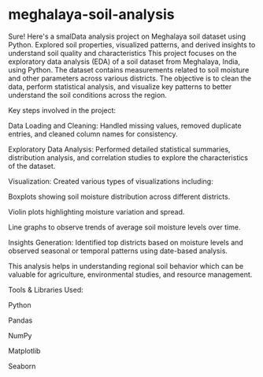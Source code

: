 # meghalaya-soil-analysis
Sure! Here's a smalData analysis project on Meghalaya soil dataset using Python. Explored soil properties, visualized patterns, and derived insights to understand soil quality and characteristics
This project focuses on the exploratory data analysis (EDA) of a soil dataset from Meghalaya, India, using Python. The dataset contains measurements related to soil moisture and other parameters across various districts. The objective is to clean the data, perform statistical analysis, and visualize key patterns to better understand the soil conditions across the region.

Key steps involved in the project:

Data Loading and Cleaning: Handled missing values, removed duplicate entries, and cleaned column names for consistency.

Exploratory Data Analysis: Performed detailed statistical summaries, distribution analysis, and correlation studies to explore the characteristics of the dataset.

Visualization: Created various types of visualizations including:

Boxplots showing soil moisture distribution across different districts.

Violin plots highlighting moisture variation and spread.

Line graphs to observe trends of average soil moisture levels over time.

Insights Generation: Identified top districts based on moisture levels and observed seasonal or temporal patterns using date-based analysis.

This analysis helps in understanding regional soil behavior which can be valuable for agriculture, environmental studies, and resource management.

Tools & Libraries Used:

Python

Pandas

NumPy

Matplotlib

Seaborn


